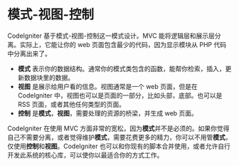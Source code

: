 # 模式-视图-控制

CodeIgniter 基于模式-视图-控制这一模式设计。MVC 能将逻辑层和展示层分离。实际上，它能让你的 web 页面包含最少的代码，因为显示模块从 PHP 代码中分离出来了。

-  **模式** 表示你的数据结构。通常你的模式类包含的函数，能帮你检索，插入，更新数据块里的数据。
-  **视图** 是展示给用户看的信息。视图通常是一个 web 页面，但是在 CodeIgniter  中，视图也可以是页面的一部分，比如头部，底部。也可以是 RSS 页面，或者其他任何类型的页面。
-  **控制** 是**模式**，**视图**，需要处理的资源的桥梁，并生成 web 页面。

CodeIgniter 在使用 MVC 方面非常的宽松，因为**模式**并不是必须的。如果你觉得自己不需要分离，或者觉得维护**模式**，需要花费更多的精力，你可以不用管**模式**，仅使用**控制**和**视图**。CodeIgniter 也可以和你现有的脚本合并使用，或者允许自行开发此系统的核心库，可以使你以最适合你的方式工作。
